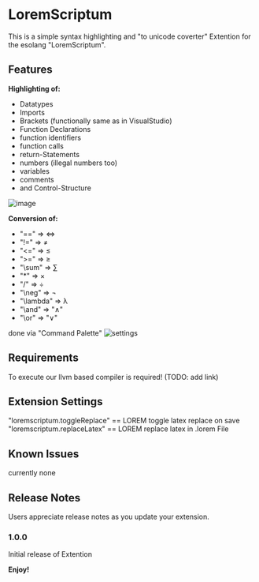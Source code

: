 # LoremScriptum

This is a simple syntax highlighting and "to unicode coverter" Extention for the esolang "LoremScriptum".

## Features

**Highlighting of:**
* Datatypes
* Imports
* Brackets (functionally same as in VisualStudio)
* Function Declarations
* function identifiers
* function calls
* return-Statements
* numbers (illegal numbers too)
* variables
* comments
* and Control-Structure

![image](https://github.com/user-attachments/assets/534087c8-6ebf-4dbd-bc40-186f159629ec)

**Conversion of:**
* "==" => ⇔
* "!=" => ≠
* "<=" => ≤
* ">=" => ≥
* "\sum" => ∑
* "*" => ×
* "/" => ÷
* "\neg" => ¬
* "\lambda" => λ
* "\and" => "∧"
* "\or" => "∨"

done via "Command Palette"
![settings](https://github.com/user-attachments/assets/cb893935-5ba7-4912-bae9-6d507ab38651)

## Requirements

To execute our llvm based compiler is required! (TODO: add link) 

## Extension Settings
"loremscriptum.toggleReplace"  == LOREM toggle latex replace on save
"loremscriptum.replaceLatex" == LOREM replace latex in .lorem File

## Known Issues

currently none

## Release Notes

Users appreciate release notes as you update your extension.

### 1.0.0

Initial release of Extention

**Enjoy!**
